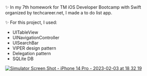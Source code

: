  ✨ In my 7th homework for TM iOS Developer Bootcamp with Swift organized by techcareer.net, I made a to do list app.
 
 ✨ For this project, I used:

 - UITableView
 - UINavigationController
 - UISearchBar
 - VIPER design pattern
 - Delegation pattern
 - SQLite DB
 
 
[ ![Simulator Screen Shot - iPhone 14 Pro - 2023-02-03 at 18 32 19](https://user-images.githubusercontent.com/97634053/216647169-f5061be6-0d2c-41ba-b283-fc5fda735bd8.png)](https://user-images.githubusercontent.com/97634053/216648679-513e3a0a-1cdc-45a0-a337-407b27b3c93c.mp4
)


